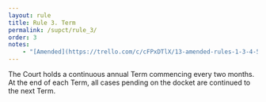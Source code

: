 ```yaml
---
layout: rule
title: Rule 3. Term
permalink: /supct/rule_3/
order: 3
notes:
    - "[Amended](https://trello.com/c/cFPxDTlX/13-amended-rules-1-3-4-5-6-7-15-25-26-27-29-32-33-34-35-38-39-43) on June 13th, 2025, to take effect on June 28th, 2025."
---
```


The Court holds a continuous annual Term commencing every two months. At the end of each Term, all cases pending on the docket are continued to the next Term.
